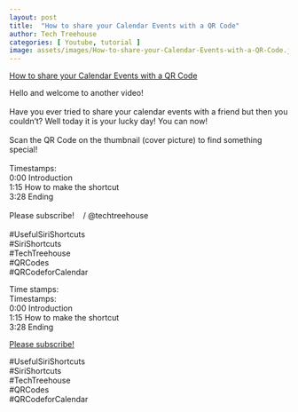 ```yaml
---
layout: post
title:  "How to share your Calendar Events with a QR Code"
author: Tech Treehouse
categories: [ Youtube, tutorial ]
image: assets/images/How-to-share-your-Calendar-Events-with-a-QR-Code.jpg
---
```


[How to share your Calendar Events with a QR Code](https://www.youtube.com/watch?v=ulbzwLP7WcU)

Hello and welcome to another video!<br><br>Have you ever tried to share your calendar events with a friend but then you couldn’t? Well today it is your lucky day! You can now!<br><br>Scan the QR Code on the thumbnail (cover picture) to find something special!<br><br>Timestamps:<br>0:00 Introduction<br>1:15 How to make the shortcut<br>3:28 Ending<br><br>Please subscribe!    / @techtreehouse  <br><br>#UsefulSiriShortcuts<br>#SiriShortcuts<br>#TechTreehouse<br>#QRCodes<br>#QRCodeforCalendar

Time stamps:<br>
Timestamps:<br>0:00 Introduction<br>1:15 How to make the shortcut<br>3:28 Ending<br>

[Please subscribe!](https://youtube.com/techtreehouse/?sub_confirmation=1)<br>

#UsefulSiriShortcuts<br>#SiriShortcuts<br>#TechTreehouse<br>#QRCodes<br>#QRCodeforCalendar<br>
